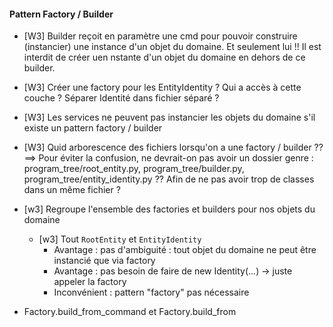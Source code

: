 

#### Pattern Factory / Builder

- [W3] Builder reçoit en paramètre une cmd pour pouvoir construire (instancier) une instance d'un objet du domaine. 
Et seulement lui !! Il est interdit de créer uen nstante d'un objet du domaine en dehors de ce builder.

- [W3] Créer une factory pour les EntityIdentity ? Qui a accès à cette couche ? Séparer Identité dans fichier séparé ?

- [W3] Les services ne peuvent pas instancier les objets du domaine s'il existe un pattern factory / builder

- [W3] Quid arborescence des fichiers lorsqu'on a une factory / builder ?? ==> Pour éviter la confusion, ne devrait-on pas avoir un dossier genre : program_tree/root_entity.py, program_tree/builder.py, program_tree/entity_identity.py ?? Afin de ne pas avoir trop de classes dans un même fichier ?

- [w3] Regroupe l'ensemble des factories et builders pour nos objets du domaine
    - [w3] Tout `RootEntity` et `EntityIdentity`
        - Avantage : pas d'ambiguité : tout objet du domaine ne peut être instancié que via factory
        - Avantage : pas besoin de faire de new Identity(...) -> juste appeler la factory
        - Inconvénient : pattern "factory" pas nécessaire
        

- Factory.build_from_command et Factory.build_from

